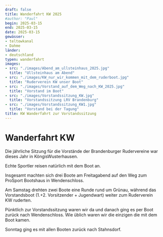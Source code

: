 ```yaml
---
draft: false
title: Wanderfahrt KW 2025
#author: "Paul"
begin: 2025-03-15
end: 2025-03-15
date: 2025-03-15
gewässer:
- teltowkanal
- Dahme
länder:
- deutschland
typen: wanderfahrt
images:
- src: "./images/Abend_am_ullsteinhaus_2025.jpg"
  title: "Ullsteinhaus am Abend"
- src: "./images/KW_nur_wir_kommen_mit_dem_ruderboot.jpg"
  title: "Ruderverein KW unser Boot"
- src: "./images/Vorstand_auf_dem_Weg_nach_KW_2025.jpg"
  title: "Vorstand im Boot"
- src: "./images/Vorstandssitzung_KW.jpg"
  title: "Vorstandssitzung LRV Brandenburg"
- src: "./images/Vorstandssitzung_KW1.jpg"
  title: "Vorstand bei der Tagung"
title: KW Wanderfahrt zur Vorstandssitzung
---
```


# Wanderfahrt KW
Die jährliche Sitzung für die Vorstände der Brandenburger Rudervereine war dieses Jahr in KöngisWusterhausen.

Echte Sportler reisen natürlich mit dem Boot an. 

Insgesamt machten sich drei Boote am Freitagabend auf den Weg zum ProSport Bootshaus in Wendenschloss.

Am Samstag drehten zwei Boote eine Runde rund um Grünau, während das Vorstandsboot (1.+2. Vorsitzender + Jugendwart) weiter zum Ruderverein KW ruderten.

Pünktlich zur Vorstandssitzung waren wir da und danach ging es per Boot zurück nach Wendenschloss. Wie üblich waren wir die einzigen die mit dem Boot kamen.

Sonntag ging es mit allen Booten zurück nach Stahnsdorf.
